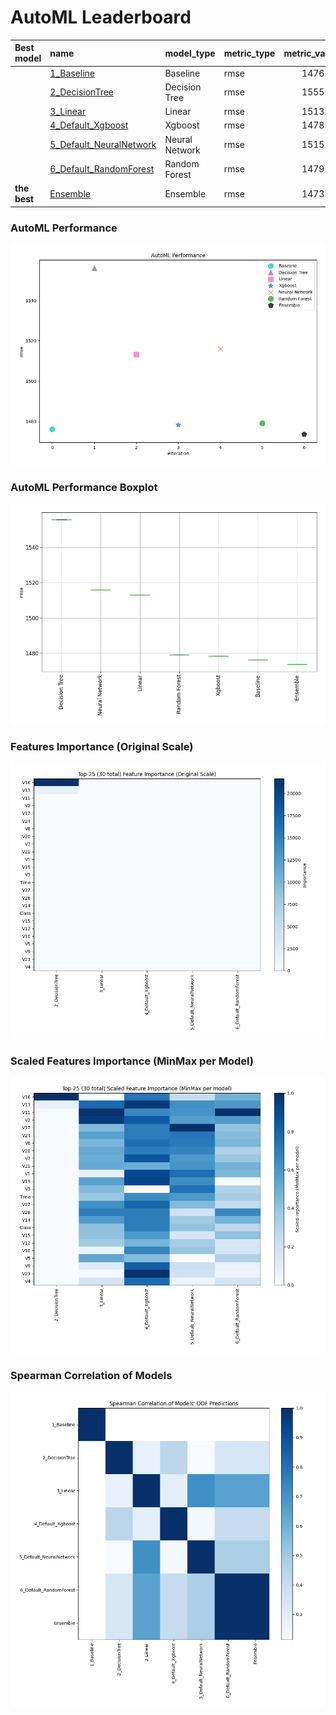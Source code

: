 # AutoML Leaderboard

| Best model   | name                                                         | model_type     | metric_type   |   metric_value |   train_time |
|:-------------|:-------------------------------------------------------------|:---------------|:--------------|---------------:|-------------:|
|              | [1_Baseline](1_Baseline/README.md)                           | Baseline       | rmse          |        1476.26 |         3.88 |
|              | [2_DecisionTree](2_DecisionTree/README.md)                   | Decision Tree  | rmse          |        1555.86 |        14.83 |
|              | [3_Linear](3_Linear/README.md)                               | Linear         | rmse          |        1513.11 |         4.63 |
|              | [4_Default_Xgboost](4_Default_Xgboost/README.md)             | Xgboost        | rmse          |        1478.35 |         5.11 |
|              | [5_Default_NeuralNetwork](5_Default_NeuralNetwork/README.md) | Neural Network | rmse          |        1515.92 |         1.8  |
|              | [6_Default_RandomForest](6_Default_RandomForest/README.md)   | Random Forest  | rmse          |        1479.14 |         6.82 |
| **the best** | [Ensemble](Ensemble/README.md)                               | Ensemble       | rmse          |        1473.76 |         0.32 |

### AutoML Performance
![AutoML Performance](ldb_performance.png)

### AutoML Performance Boxplot
![AutoML Performance Boxplot](ldb_performance_boxplot.png)

### Features Importance (Original Scale)
![features importance across models](features_heatmap.png)



### Scaled Features Importance (MinMax per Model)
![scaled features importance across models](features_heatmap_scaled.png)



### Spearman Correlation of Models
![models spearman correlation](correlation_heatmap.png)

